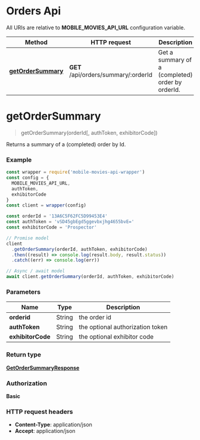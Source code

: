 # Orders Api

All URIs are relative to **MOBILE_MOVIES_API_URL** configuration variable.

| Method                                  | HTTP request                         | Description                                      |
| --------------------------------------- | ------------------------------------ | ------------------------------------------------ |
| [**getOrderSummary**](#getordersummary) | **GET** /api/orders/summary/:orderId | Get a summary of a (completed) order by orderId. |

<a name="getOrderSummary"></a>

# **getOrderSummary**

> getOrderSummary(orderId[, authToken, exhibitorCode])

Returns a summary of a (completed) order by Id.

### Example

```javascript
const wrapper = require('mobile-movies-api-wrapper')
const config = {
  MOBILE_MOVIES_API_URL,
  authToken,
  exhibitorCode
}
const client = wrapper(config)

const orderId = '13A6C5F62FC5D99453E4'
const authToken = 'vSD45gbEgd5ggevbxjhg4655bvE='
const exhibitorCode = 'Prospector'

// Promise model
client
  .getOrderSummary(orderId, authToken, exhibitorCode)
  .then((result) => console.log(result.body, result.status))
  .catch((err) => console.log(err))

// Async / await model
await client.getOrderSummary(orderId, authToken, exhibitorCode)
```

### Parameters

| Name              | Type   | Description                      |
| ----------------- | ------ | -------------------------------- |
| **orderid**       | String | the order id                     |
| **authToken**     | String | the optional authorization token |
| **exhibitorCode** | String | the optional exhibitor code      |

### Return type

[**GetOrderSummaryResponse**](GetOrderSummaryResponse.md)

### Authorization

**Basic**

### HTTP request headers

- **Content-Type**: application/json
- **Accept**: application/json
